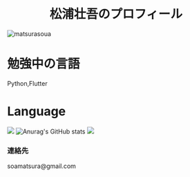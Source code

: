<h1 align="center">松浦壮吾のプロフィール</h1>
<p align="left"> <img src="https://komarev.com/ghpvc/?username=matsurasoua&label=Profile%20views&color=0e75b6&style=flat" alt="matsurasoua" /> </p>

# 勉強中の言語 
Python,Flutter
# Language
<img src='https://github-readme-stats.vercel.app/api/top-langs/?username=matsurasoua&layout=compact'></img>
![Anurag's GitHub stats](https://github-readme-stats.vercel.app/api?username=matsurasoua&show_icons=true&theme=default)
![](https://github-profile-summary-cards.vercel.app/api/cards/profile-details?username=matsurasoua&theme=github)

<h3>連絡先</h3>
soamatsura@gmail.com
